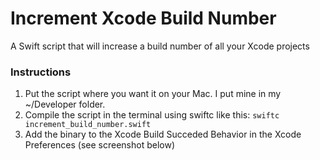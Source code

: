 # Increment Xcode Build Number
A Swift script that will increase a build number of all your Xcode projects


### Instructions
1. Put the script where you want it on your Mac. I put mine in my ~/Developer folder.
2. Compile the script in the terminal using swiftc like this: ```swiftc increment_build_number.swift```
3. Add the binary to the Xcode Build Succeded Behavior in the Xcode Preferences (see screenshot below)
